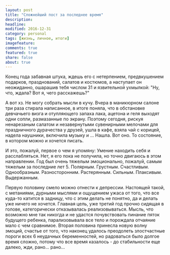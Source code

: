 ```yaml
---
layout: post
title: "Сложнейший пост за последнее время"
description:
headline:
modified: 2016-12-31
category: personal
tags: [жизнь, личное, итоги]
imagefeature:
comments: true
featured: true
share: false
about: true
---
```


Конец года забавная штука, ждешь его с нетерпением, предвкушением подарков, празднований, салатов и костюмов, а наступает он неожиданно, ошарашив тебя числом 31 и язвительной ухмылкой: "Ну, что, ждала? Вот я, чего расскажешь?"

А вот хз. Не могу собрать мысли в кучу. Вчера в маникюрном салоне три раза стирала написанное, в итоге поняла, что в обстановке девчачьего визга и отупляющего запаха лака, ацетона и геля выходят одни сопли, размазанные по экрану.
Поэтому сегодня, рискуя ненарезаным салатом и незавернутыми сувенирными мелочами для праздничного дурачества у друзей, ушла в кафе, взяла чай с корицей, надела наушники, включила музыку и ... Нашла. Вот оно. То состояние, в котором можно и хочется писать.

И это, пожалуй, первое о чем я упомяну: Умение находить себя и расслабляться. Нет, я его пока не получила, но точно двигаюсь в этом направлении. Год был очень тяжелым эмоционально, пожалуй, самым тяжелым за последние лет 5. Полярным. Грустным. Счастливым. Однообразным. Разносторонним. Растерянным. Сильным. Плаксивым. Выдержанным.

Первую половину смело можно отнести к депрессии. Настоящей такой, с метаниями, дурными мыслями и ощущением ужаса от того, что все куда-то катится в задницу, что с этим делать не понятно, да и делать уже ничего не хочется.
Главная цель, уже третий год прочно сидящая в голове, категорически отказывалась реализовываться. Мысль, что возможно мне так никогда и не удастся почувствовать пинание пяток будущего ребенка, парализовывала все тело и порождала отчаяние мало с чем сравнимое.
Вторая половина принесла новую волну эмоций, счастье от того, что наконец удалось преодолеть злостчастные пороги всех 6 неудачных беременностей, но радоваться было долгое время сложно, потому что все время казалось - до стабильности еще далеко, жди, рано... рано...
